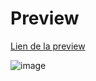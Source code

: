 # Preview

<a href ="lorenzocsld.000webhostapp.com/">Lien de la preview</a>

![image](https://github.com/Lorenzo-Coslado/Dashboard-JO/assets/93212434/afd9aadf-e3e2-4354-adcc-93ada635cbdf)
